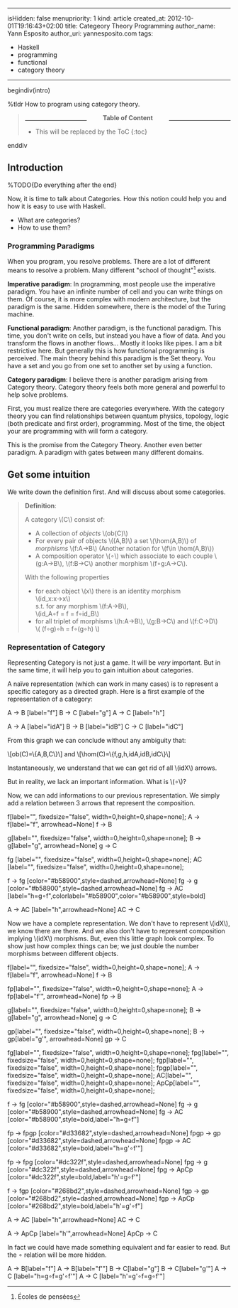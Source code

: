-----
isHidden:       false
menupriority:   1
kind:           article
created_at:     2012-10-01T19:16:43+02:00
title: Categeory Theory Programming
author_name: Yann Esposito
author_uri: yannesposito.com
tags:
  - Haskell
  - programming
  - functional
  - category theory
-----

begindiv(intro)

%tldr How to program using category theory.

> <center><hr style="width:30%;float:left;border-color:#CCCCD0;margin-top:1em"/><span class="sc"><b>Table of Content</b></span><hr style="width:30%;float:right;border-color:#CCCCD0;margin-top:1em"/></center>
> 
> * This will be replaced by the ToC
> {:toc}
>

enddiv

## Introduction

%TODO{Do everything after the end}

Now, it is time to talk about Categories.
How this notion could help you and how it is easy to use with Haskell.

- What are categories?
- How to use them?

### Programming Paradigms

When you program, you resolve problems.
There are a lot of different means to resolve a problem.
Many different "school of thought"[^school] exists.

[^school]: Écoles de pensées

**Imperative paradigm**:
In programming, most people use the imperative paradigm.
You have an infinite number of cell and you can write things on them.
Of course, it is more complex with modern architecture, but the paradigm is the same.
Hidden somewhere, there is the model of the Turing machine.

**Functional paradigm**:
Another paradigm, is the functional paradigm.
This time, you don't write on cells, but instead you have a flow of data.
And you transform the flows in another flows... Mostly it looks like pipes.
I am a bit restrictive here. But generally this is how functional programming is perceived.
The main theory behind this paradigm is the Set theory.
You have a set and you go from one set to another set by using a function.

**Category paradigm**:
I believe there is another paradigm arising from Category theory.
Category theory feels both more general and powerful to help solve problems.

First, you must realize there are categories everywhere.
With the category theory you can find relationships between quantum physics,
topology, logic (both predicate and first order), programming.
Most of the time, the object your are programming with will form a category.

This is the promise from the Category Theory.
Another even better paradigm.
A paradigm with gates between many different domains.

## Get some intuition

We write down the definition first.
And will discuss about some categories.

<div style="display:none">
\\( \newcommand{\hom}{\mathrm{hom}} \\)
</div>

 > **Definition**:
 >
 > A category \\(C\\) consist of:
 >
 > - A collection of _objects_ \\(ob(C)\\)
 > - For every pair of objects \\((A,B)\\) a set \\(\hom(A,B)\\)
 >   of _morphisms_ \\(f:A→B\\) (Another notation for \\(f\in \hom(A,B)\\))
 > - A composition operator \\(∘\\)
 >   which associate to each couple \\(g:A→B\\), \\(f:B→C\\) another morphism \\(f∘g:A→C\\).
 >
 > With the following properties
 >
 > - for each object \\(x\\) there is an identity morphism  
 >   \\(id_x:x→x\\)  
 >   s.t. for any morphism \\(f:A->B\\),  
 >   \\(id_A∘f = f = f∘id_B\\)
 > - for all triplet of morphisms \\(h:A->B\\), \\(g:B->C\\) and \\(f:C->D\\)  
 >   \\( (f∘g)∘h = f∘(g∘h) \\)

### Representation of Category

Representing Category is not just a game.
It will be _very_ important.
But in the same time, it will help you to gain intuition about categories.

A naïve representation (which can work in many cases) is to represent
a specific category as a directed graph.
Here is a first example of the representation of a category:

<graph title="First Naïve Category Representation">

A -> B [label="f"]
B -> C [label="g"]
A -> C [label="h"]

A -> A [label="idA"]
B -> B [label="idB"]
C -> C [label="idC"]

</graph>

From this graph we can conclude without any ambiguity that:

\\[ob(C)=\\{A,B,C\\}\\]
and
\\[\hom(C)=\\{f,g,h,idA,idB,idC\\}\\]

Instantaneously, we understand that we can get rid of all \\(idX\\) arrows.

But in reality, we lack an important information.
What is \\(∘\\)?

Now, we can add informations to our previous representation.
We simply add a relation between 3 arrows that represent the composition.

<graph title="Naïve Category Representation">

f[label="", fixedsize="false", width=0,height=0,shape=none];
A -> f[label="f", arrowhead=None]
f -> B

g[label="", fixedsize="false", width=0,height=0,shape=none];
B -> g[label="g", arrowhead=None]
g -> C

fg      [label="", fixedsize="false", width=0,height=0,shape=none];
AC      [label="", fixedsize="false", width=0,height=0,shape=none];

f -> fg  [color="#b58900",style=dashed,arrowhead=None]
fg -> g  [color="#b58900",style=dashed,arrowhead=None]
fg -> AC [label="h=g∘f",colorlabel="#b58900",color="#b58900",style=bold]

A -> AC [label="h",arrowhead=None]
AC -> C

</graph>

Now we have a complete representation.
We don't have to represent \\(idX\\), we know there are there.
And we also don't have to represent composition implying \\(idX\\) morphisms.
But, even this little graph look complex.
To show just how complex things can be;
we just double the number morphisms between different objects.

<graph title="Naïve Category Representation Mess">

f[label="", fixedsize="false", width=0,height=0,shape=none];
A -> f[label="f", arrowhead=None]
f -> B

fp[label="", fixedsize="false", width=0,height=0,shape=none];
A -> fp[label="f'", arrowhead=None]
fp -> B

g[label="", fixedsize="false", width=0,height=0,shape=none];
B -> g[label="g", arrowhead=None]
g -> C

gp[label="", fixedsize="false", width=0,height=0,shape=none];
B -> gp[label="g'", arrowhead=None]
gp -> C

fg[label="", fixedsize="false", width=0,height=0,shape=none];
fpg[label="", fixedsize="false", width=0,height=0,shape=none];
fgp[label="", fixedsize="false", width=0,height=0,shape=none];
fpgp[label="", fixedsize="false", width=0,height=0,shape=none];
AC[label="", fixedsize="false", width=0,height=0,shape=none];
ApCp[label="", fixedsize="false", width=0,height=0,shape=none];

f -> fg  [color="#b58900",style=dashed,arrowhead=None]
fg -> g  [color="#b58900",style=dashed,arrowhead=None]
fg -> AC [color="#b58900",style=bold,label="h=g∘f"]

fp -> fpgp [color="#d33682",style=dashed,arrowhead=None]
fpgp -> gp [color="#d33682",style=dashed,arrowhead=None]
fpgp -> AC [color="#d33682",style=bold,label="h=g'∘f'"]

fp -> fpg   [color="#dc322f",style=dashed,arrowhead=None]
fpg -> g    [color="#dc322f",style=dashed,arrowhead=None]
fpg -> ApCp [color="#dc322f",style=bold,label="h'=g∘f'"]

f -> fgp    [color="#268bd2",style=dashed,arrowhead=None]
fgp -> gp   [color="#268bd2",style=dashed,arrowhead=None]
fgp -> ApCp [color="#268bd2",style=bold,label="h'=g'∘f"]

A -> AC [label="h",arrowhead=None]
AC -> C

A -> ApCp [label="h'",arrowhead=None]
ApCp -> C

</graph>

In fact we could have made something equivalent and far easier to read.
But the ∘ relation will be more hidden.

<graph title="Naïve Category Representation Mess">

A -> B[label="f"]
A -> B[label="f'"]
B -> C[label="g"]
B -> C[label="g'"]
A -> C [label="h=g∘f=g'∘f'"]
A -> C [label="h'=g'∘f=g∘f'"]

</graph>
